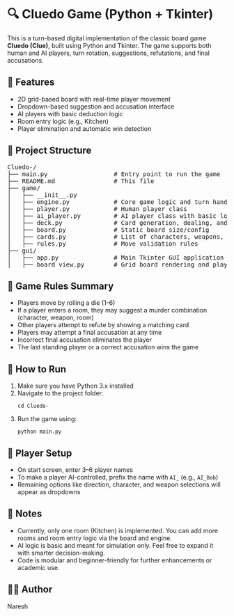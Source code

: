 

<h1>🔍 Cluedo Game (Python + Tkinter)</h1>

<p>
  This is a turn-based digital implementation of the classic board game <strong>Cluedo (Clue)</strong>, built using Python and Tkinter. The game supports both human and AI players, turn rotation, suggestions, refutations, and final accusations.
</p>

<h2>🎯 Features</h2>
<ul>
  <li>2D grid-based board with real-time player movement</li>
  <li>Dropdown-based suggestion and accusation interface</li>
  <li>AI players with basic deduction logic</li>
  <li>Room entry logic (e.g., Kitchen)</li>
  <li>Player elimination and automatic win detection</li>
</ul>

<h2>📁 Project Structure</h2>
<pre>
Cluedo-/
├── main.py                  # Entry point to run the game
├── README.md                # This file
├── game/
│   ├── __init__.py
│   ├── engine.py            # Core game logic and turn handling
│   ├── player.py            # Human player class
│   ├── ai_player.py         # AI player class with basic logic
│   ├── deck.py              # Card generation, dealing, and solution creation
│   ├── board.py             # Static board size/config
│   ├── cards.py             # List of characters, weapons, and rooms
│   ├── rules.py             # Move validation rules
├── gui/
│   ├── app.py               # Main Tkinter GUI application
│   ├── board_view.py        # Grid board rendering and player drawing
</pre>

<h2>🧠 Game Rules Summary</h2>
<ul>
  <li>Players move by rolling a die (1-6)</li>
  <li>If a player enters a room, they may suggest a murder combination (character, weapon, room)</li>
  <li>Other players attempt to refute by showing a matching card</li>
  <li>Players may attempt a final accusation at any time</li>
  <li>Incorrect final accusation eliminates the player</li>
  <li>The last standing player or a correct accusation wins the game</li>
</ul>

<h2>🚀 How to Run</h2>

<ol>
  <li>Make sure you have Python 3.x installed</li>
  <li>Navigate to the project folder:</li>
  <pre><code>cd Cluedo-</code></pre>
  <li>Run the game using:</li>
  <pre><code>python main.py</code></pre>
</ol>

<h2>👥 Player Setup</h2>
<ul>
  <li>On start screen, enter 3–6 player names</li>
  <li>To make a player AI-controlled, prefix the name with <code>AI_</code> (e.g., <code>AI_Bob</code>)</li>
  <li>Remaining options like direction, character, and weapon selections will appear as dropdowns</li>
</ul>

<h2>📌 Notes</h2>
<ul>
  <li>Currently, only one room (Kitchen) is implemented. You can add more rooms and room entry logic via the board and engine.</li>
  <li>AI logic is basic and meant for simulation only. Feel free to expand it with smarter decision-making.</li>
  <li>Code is modular and beginner-friendly for further enhancements or academic use.</li>
</ul>


<h2>👨‍💻 Author</h2>
<p>Naresh</p>

</body>
</html>
